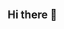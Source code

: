 ## Hi there 👋

<!--
**mendrelmendrel/mendrelmendrel** is a ✨ _special_ ✨ repository because its `README.md` (this file) appears on your GitHub profile.

Here are some ideas to get you started:

- 🔭 I’m currently working on getting this CS Degree
- 🌱 I’m currently learning How to make Soup
- ⚡ Fun fact: I like Cooking
-->
